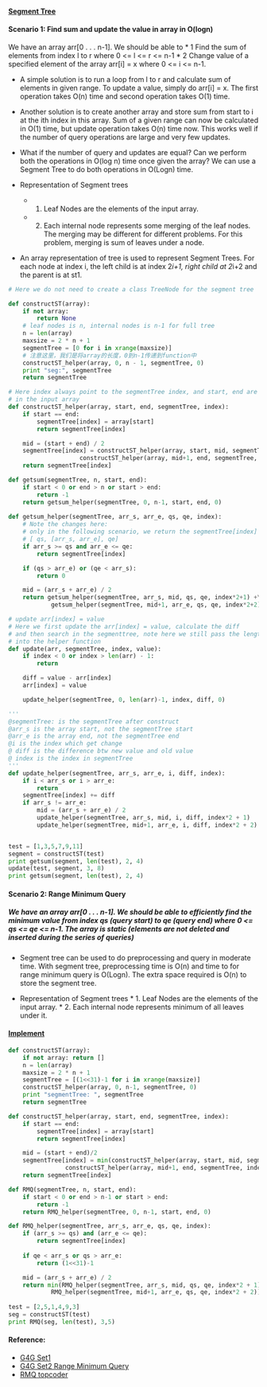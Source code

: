 #### [Segment Tree](http://www.geeksforgeeks.org/segment-tree-set-1-sum-of-given-range/)

#### Scenario 1: Find sum and update the value in array in O(logn)
We have an array arr[0 . . . n-1]. We should be able to
    * 1 Find the sum of elements from index l to r where 0 <= l <= r <= n-1
    * 2 Change value of a specified element of the array arr[i] = x where 0 <= i <= n-1.

* A simple solution is to run a loop from l to r and calculate sum of elements in given range. To update a value, simply do arr[i] = x. The first operation takes O(n) time and second operation takes O(1) time.

* Another solution is to create another array and store sum from start to i at the ith index in this array. Sum of a given range can now be calculated in O(1) time, but update operation takes O(n) time now. This works well if the number of query operations are large and very few updates.

* What if the number of query and updates are equal? Can we perform both the operations in O(log n) time once given the array? We can use a Segment Tree to do both operations in O(Logn) time.

* Representation of Segment trees
    * 1. Leaf Nodes are the elements of the input array.
    * 2. Each internal node represents some merging of the leaf nodes. 
        The merging may be different for different problems. For this problem, merging is sum of leaves under a node.

* An array representation of tree is used to represent Segment Trees. For each node at index i, the left child is at index 2*i+1, right child at 2*i+2 and the parent is at st1.

```python
# Here we do not need to create a class TreeNode for the segment tree

def constructST(array):
    if not array:
        return None
    # leaf nodes is n, internal nodes is n-1 for full tree
    n = len(array)
    maxsize = 2 * n + 1
    segmentTree = [0 for i in xrange(maxsize)]
    # 注意这里，我们是将array的长度，0到n-1传递到function中
    constructST_helper(array, 0, n - 1, segmentTree, 0)
    print "seg:", segmentTree
    return segmentTree

# Here index always point to the segmentTree index, and start, end are the index 
# in the input array
def constructST_helper(array, start, end, segmentTree, index):
    if start == end:
        segmentTree[index] = array[start]
        return segmentTree[index]

    mid = (start + end) / 2
    segmentTree[index] = constructST_helper(array, start, mid, segmentTree, index*2+1) +\
                    constructST_helper(array, mid+1, end, segmentTree, index*2+2)
    return segmentTree[index]

def getsum(segmentTree, n, start, end):
    if start < 0 or end > n or start > end:
        return -1
    return getsum_helper(segmentTree, 0, n-1, start, end, 0)
    
def getsum_helper(segmentTree, arr_s, arr_e, qs, qe, index):
    # Note the changes here: 
    # only in the following scenario, we return the segmentTree[index]
    # [ qs, [arr_s, arr_e], qe]
    if arr_s >= qs and arr_e <= qe:
        return segmentTree[index]

    if (qs > arr_e) or (qe < arr_s):
        return 0

    mid = (arr_s + arr_e) / 2
    return getsum_helper(segmentTree, arr_s, mid, qs, qe, index*2+1) +\
            getsum_helper(segmentTree, mid+1, arr_e, qs, qe, index*2+2)

# update arr[index] = value
# Here we first update the arr[index] = value, calculate the diff 
# and then search in the segmenttree, note here we still pass the length of arrary 
# into the helper function 
def update(arr, segmentTree, index, value):
    if index < 0 or index > len(arr) - 1:
        return

    diff = value - arr[index]
    arr[index] = value

    update_helper(segmentTree, 0, len(arr)-1, index, diff, 0)

'''
@segmentTree: is the segmentTree after construct
@arr_s is the array start, not the segmentTree start
@arr_e is the array end, not the segmentTree end
@i is the index which get change
@ diff is the difference btw new value and old value
@ index is the index in segmentTree
'''
def update_helper(segmentTree, arr_s, arr_e, i, diff, index):
    if i < arr_s or i > arr_e:
        return
    segmentTree[index] += diff
    if arr_s != arr_e:
        mid = (arr_s + arr_e) / 2
        update_helper(segmentTree, arr_s, mid, i, diff, index*2 + 1)
        update_helper(segmentTree, mid+1, arr_e, i, diff, index*2 + 2)


test = [1,3,5,7,9,11]
segment = constructST(test)
print getsum(segment, len(test), 2, 4)
update(test, segment, 3, 8)
print getsum(segment, len(test), 2, 4)
```


#### Scenario 2: Range Minimum Query
##### We have an array arr[0 . . . n-1]. We should be able to efficiently find the minimum value from index qs (query start) to qe (query end) where 0 <= qs <= qe <= n-1. The array is static (elements are not deleted and inserted during the series of queries)

* Segment tree can be used to do preprocessing and query in moderate time. With segment tree, preprocessing time is O(n) and time to for range minimum query is O(Logn). The extra space required is O(n) to store the segment tree.

* Representation of Segment trees
      * 1. Leaf Nodes are the elements of the input array.
      * 2. Each internal node represents minimum of all leaves under it.

#### [Implement](http://www.geeksforgeeks.org/segment-tree-set-1-range-minimum-query/)
```python
def constructST(array):
    if not array: return []
    n = len(array)
    maxsize = 2 * n + 1
    segmentTree = [(1<<31)-1 for i in xrange(maxsize)]
    constructST_helper(array, 0, n-1, segmentTree, 0)
    print "segmentTree: ", segmentTree
    return segmentTree

def constructST_helper(array, start, end, segmentTree, index):    
    if start == end:
        segmentTree[index] = array[start]
        return segmentTree[index]

    mid = (start + end)/2
    segmentTree[index] = min(constructST_helper(array, start, mid, segmentTree, index*2+1),
                constructST_helper(array, mid+1, end, segmentTree, index*2+2))
    return segmentTree[index]

def RMQ(segmentTree, n, start, end):
    if start < 0 or end > n-1 or start > end:
        return -1
    return RMQ_helper(segmentTree, 0, n-1, start, end, 0)

def RMQ_helper(segmentTree, arr_s, arr_e, qs, qe, index):
    if (arr_s >= qs) and (arr_e <= qe):
        return segmentTree[index]
    
    if qe < arr_s or qs > arr_e:
        return (1<<31)-1

    mid = (arr_s + arr_e) / 2
    return min(RMQ_helper(segmentTree, arr_s, mid, qs, qe, index*2 + 1),
            RMQ_helper(segmentTree, mid+1, arr_e, qs, qe, index*2 + 2))
    
test = [2,5,1,4,9,3]
seg = constructST(test)
print RMQ(seg, len(test), 3,5)

```


#### Reference:
* [G4G Set1](http://www.geeksforgeeks.org/segment-tree-set-1-sum-of-given-range/)
* [G4G Set2 Range Minimum Query](http://www.geeksforgeeks.org/segment-tree-set-1-range-minimum-query/)
* [RMQ topcoder](https://www.topcoder.com/community/data-science/data-science-tutorials/range-minimum-query-and-lowest-common-ancestor/#Range_Minimum_Query_(RMQ))
